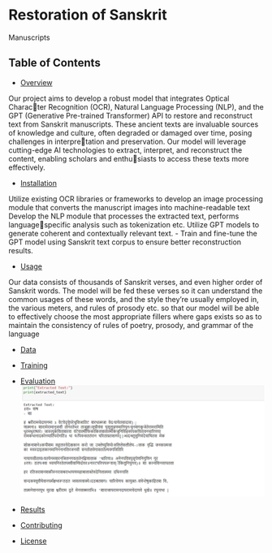 # Restoration of Sanskrit
Manuscripts

## Table of Contents

- [Overview](#overview)

  
 Our project aims to develop a robust model that integrates Optical Character Recognition (OCR), Natural Language Processing (NLP), and the GPT
 (Generative Pre-trained Transformer) API to restore and reconstruct text from
 Sanskrit manuscripts. These ancient texts are invaluable sources of knowledge
 and culture, often degraded or damaged over time, posing challenges in interpretation and preservation. Our model will leverage cutting-edge AI technologies
 to extract, interpret, and reconstruct the content, enabling scholars and enthusiasts to access these texts more effectively.
- [Installation](#installation)

  
 Utilize existing OCR libraries or frameworks to develop an image processing
 module that converts the manuscript images into machine-readable text
 Develop the NLP module that processes the extracted text, performs languagespecific analysis such as tokenization etc.
 Utilize GPT models to generate coherent and contextually relevant text. -
 Train and fine-tune the GPT model using Sanskrit text corpus to ensure better
 reconstruction results.

- [Usage](#usage)

  
 Our data consists of thousands of Sanskrit verses, and even higher order of
 Sanskrit words. The model will be fed these verses so it can understand the
 common usages of these words, and the style they’re usually employed in, the
 various meters, and rules of prosody etc. so that our model will be able to
 effectively choose the most appropriate fillers where gaps exists so as to maintain
 the consistency of rules of poetry, prosody, and grammar of the language
- [Data](#data)
  
  
- [Training](#training)
- [Evaluation](#evaluation)
    ![Screenshot](https://github.com/vikramabid/manuscript_pro/blob/main/OCR_model_output.PNG)
- [Results](#results)
- [Contributing](#contributing)
- [License](#license)
